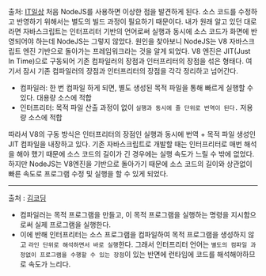 출처: [IT일상](http://blog.sejongin.kr/44)
처음 NodeJS를 사용하면 이상한 점을 발견하게 된다. 소스 코드를 수정하고 반영하기 위해서는 별도의 빌드 과정이 필요하기 때문이다. 내가 원래 알고 있던 대로라면 자바스크립트는 인터프리터 기반의 언어로써 실행과 동시에 소스 코드가 화면에 반영되어야 하는데 NodeJS는 그렇지 않았다. 원인을 찾아보니 NodeJS는 V8 자바스크립트 엔진 기반으로 돌아가는 프레임워크라는 것을 알게 되었다. V8 엔진은 JIT(Just In Time)으로 구동되어 기존 컴파일러의 장점과 인터프리터의 장점을 섞은 형태다. 여기서 잠시 기존 컴파일러의 장점과 인터프리터의 장점을 각각 정리하고 넘어간다.



- 컴파일러: 한 번 컴파일 하게 되면, 별도 생성된 목적 파일을 통해 빠르게 실행할 수 있다. 대용량 소스에 적합
- 인터프리터: 목적 파일 산출 과정이 없이 `실행과 동시에 줄 단위로 번역이 된다.` 저용량 소스에 적합

따라서 V8의 구동 방식은 인터프리터의 장점인 실행과 동시에 번역 + 목적 파일 생성인 JIT 컴파일을 내장하고 있다. 기존 자바스크립트로 개발할 때는 인터프리터로 매번 해석을 해야 했기 때문에 소스 코드의 길이가 긴 경우에는 실행 속도가 느릴 수 밖에 없었다. 하지만 NodeJS는 V8엔진을 기반으로 돌아가기 때문에 소스 코드의 길이와 상관없이 빠른 속도로 프로그램 수정 및 실행을 할 수 있게 되었다.

--------------

출처 : [김코딩](http://huns.me/development/360)

- 컴파일러는 목적 프로그램을 만들고, 이 목적 프로그램을 실행하는 명령을 지시함으로써 실제 프로그램을 실행한다. 
- 이에 반해 인터프리터는 소스 프로그램을 컴파일하여 목적 프로그램을 생성하지 않고 `라인 단위로 해석하면서 바로 실행`한다. 그래서 인터프리터 언어는 `별도의 컴파일 과정없이 프로그램을 수행할 수 있는 장점`이 있는 반면에 런타임에 코드를 해석해야하므로 속도가 느리다.